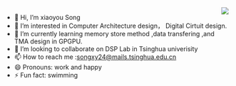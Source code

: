 <img align='right' src="https://github-readme-stats.vercel.app/api?username=Futuresxy&hide=contribs,prs&count_private=true&show_icons=true&include_all_commits=true&theme=transparent">

- 👋 Hi, I’m xiaoyou Song
- 👀 I’m interested in Computer Architecture design， Digital Cirtuit design.
- 🌱 I’m currently learning memory store method ,data transfering ,and TMA design in GPGPU.
- 💞️ I’m looking to collaborate on  DSP Lab in Tsinghua univerisity
- 📫 How to reach me :songxy24@mails.tsinghua.edu.cn
- 😄 Pronouns: work and happy
- ⚡ Fun fact: swimming

<!---
xiaoyouSong/xiaoyouSong is a ✨ special ✨ repository because its `README.md` (this file) appears on your GitHub profile.
You can click the Preview link to take a look at your changes.
--->
